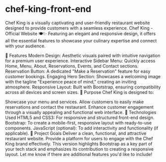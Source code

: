 # chef-king-front-end
Chef King is a visually captivating and user-friendly restaurant website designed to provide customers with a seamless experience.
Chef King - Official Website 🍽️✨ Featuring an elegant and responsive design, it offers all the essential features to showcase your culinary expertise and connect with your audience.

🌟 Features
Modern Design: Aesthetic visuals paired with intuitive navigation for a premium user experience.
Interactive Sidebar Menu: Quickly access Home, Menu, About, Reservations, Events, and Contact sections.
Reservation Button: A dedicated "Make a Reservation" feature for easy customer bookings.
Engaging Hero Section: Showcases a welcoming image with the tagline "Experience peace of mind," creating an inviting atmosphere.
Responsive Layout: Built with Bootstrap, ensuring compatibility across all devices and screen sizes.
🎯 Purpose
Chef King is designed to:

Showcase your menu and services.
Allow customers to easily make reservations and contact the restaurant.
Enhance customer engagement through a visually appealing and functional web interface.
🔧 Technologies Used
HTML5 and CSS3: For responsive and structured front-end design.
Bootstrap: To create a mobile-first, responsive layout with ready-to-use components.
JavaScript (optional): To add interactivity and functionality (if applicable).
🚀 Project Goals
Deliver a clean, functional, and attractive restaurant website.
Provide a platform for users to engage with the Chef King brand effectively.
This version highlights Bootstrap as a key part of your tech stack and emphasizes its contribution to creating a responsive layout. Let me know if there are additional features you'd like to include!














